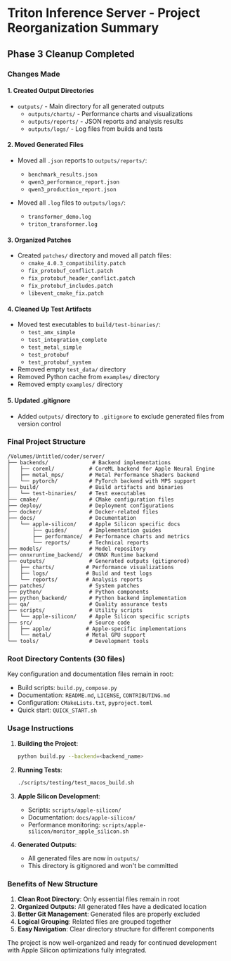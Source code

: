 # Triton Inference Server - Project Reorganization Summary

## Phase 3 Cleanup Completed

### Changes Made

#### 1. Created Output Directories
- `outputs/` - Main directory for all generated outputs
  - `outputs/charts/` - Performance charts and visualizations
  - `outputs/reports/` - JSON reports and analysis results
  - `outputs/logs/` - Log files from builds and tests

#### 2. Moved Generated Files
- Moved all `.json` reports to `outputs/reports/`:
  - `benchmark_results.json`
  - `qwen3_performance_report.json`
  - `qwen3_production_report.json`
  
- Moved all `.log` files to `outputs/logs/`:
  - `transformer_demo.log`
  - `triton_transformer.log`

#### 3. Organized Patches
- Created `patches/` directory and moved all patch files:
  - `cmake_4.0.3_compatibility.patch`
  - `fix_protobuf_conflict.patch`
  - `fix_protobuf_header_conflict.patch`
  - `fix_protobuf_includes.patch`
  - `libevent_cmake_fix.patch`

#### 4. Cleaned Up Test Artifacts
- Moved test executables to `build/test-binaries/`:
  - `test_amx_simple`
  - `test_integration_complete`
  - `test_metal_simple`
  - `test_protobuf`
  - `test_protobuf_system`
- Removed empty `test_data/` directory
- Removed Python cache from `examples/` directory
- Removed empty `examples/` directory

#### 5. Updated .gitignore
- Added `outputs/` directory to `.gitignore` to exclude generated files from version control

### Final Project Structure

```
/Volumes/Untitled/coder/server/
├── backends/              # Backend implementations
│   ├── coreml/           # CoreML backend for Apple Neural Engine
│   ├── metal_mps/        # Metal Performance Shaders backend
│   └── pytorch/          # PyTorch backend with MPS support
├── build/                # Build artifacts and binaries
│   └── test-binaries/    # Test executables
├── cmake/                # CMake configuration files
├── deploy/               # Deployment configurations
├── docker/               # Docker-related files
├── docs/                 # Documentation
│   └── apple-silicon/    # Apple Silicon specific docs
│       ├── guides/       # Implementation guides
│       ├── performance/  # Performance charts and metrics
│       └── reports/      # Technical reports
├── models/               # Model repository
├── onnxruntime_backend/  # ONNX Runtime backend
├── outputs/              # Generated outputs (gitignored)
│   ├── charts/          # Performance visualizations
│   ├── logs/            # Build and test logs
│   └── reports/         # Analysis reports
├── patches/              # System patches
├── python/               # Python components
├── python_backend/       # Python backend implementation
├── qa/                   # Quality assurance tests
├── scripts/              # Utility scripts
│   └── apple-silicon/    # Apple Silicon specific scripts
├── src/                  # Source code
│   ├── apple/           # Apple-specific implementations
│   └── metal/           # Metal GPU support
└── tools/                # Development tools
```

### Root Directory Contents (30 files)
Key configuration and documentation files remain in root:
- Build scripts: `build.py`, `compose.py`
- Documentation: `README.md`, `LICENSE`, `CONTRIBUTING.md`
- Configuration: `CMakeLists.txt`, `pyproject.toml`
- Quick start: `QUICK_START.sh`

### Usage Instructions

1. **Building the Project**:
   ```bash
   python build.py --backend=<backend_name>
   ```

2. **Running Tests**:
   ```bash
   ./scripts/testing/test_macos_build.sh
   ```

3. **Apple Silicon Development**:
   - Scripts: `scripts/apple-silicon/`
   - Documentation: `docs/apple-silicon/`
   - Performance monitoring: `scripts/apple-silicon/monitor_apple_silicon.sh`

4. **Generated Outputs**:
   - All generated files are now in `outputs/`
   - This directory is gitignored and won't be committed

### Benefits of New Structure

1. **Clean Root Directory**: Only essential files remain in root
2. **Organized Outputs**: All generated files have a dedicated location
3. **Better Git Management**: Generated files are properly excluded
4. **Logical Grouping**: Related files are grouped together
5. **Easy Navigation**: Clear directory structure for different components

The project is now well-organized and ready for continued development with Apple Silicon optimizations fully integrated.